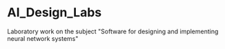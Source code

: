 # AI_Design_Labs
Laboratory work on the subject "Software for designing and implementing neural network systems"
